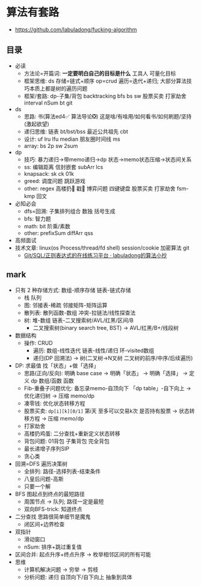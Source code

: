 # 算法有套路

- <https://github.com/labuladong/fucking-algorithm>

## 目录

- 必读
  - 方法论=开篇词: **一定要明白自己的目标是什么** 工具人 可量化目标
  - 框架思维: ds 存储=链式+顺序 op=crud 遍历=迭代+递归; 大部分算法技巧本质上都是树的遍历问题
  - 框架/套路: dp-子集/背包 backtracking bfs bs sw 股票买卖 打家劫舍 interval nSum bt git
- ds
  - 思路: 书(算法ed4✅ 算法导论❎) 这是啥/有啥用/如何看书/如何刷题/坚持(激起欲望)
  - 递归思维: 链表 bt/bst/bss 最近公共祖先 cbt
  - 设计: uf lru lfu median 朋友圈时间线 ms
  - array: bs 2p sw 2sum
- dp
  - 技巧: 暴力递归->带memo递归->dp 状态->memo状态压缩->状态间关系
  - ss: 编辑距离 信封嵌套 subArr lcs
  - knapsack: sk ck 01k
  - greed: 调度问题 跳跃游戏
  - other: regex 高楼扔🥚 戳🎈 博弈问题 四键键盘 股票买卖 打家劫舍 fsm-kmp 回文
- 必知必会
  - dfs=回溯: 子集排列组合 数独 括号生成
  - bfs: 智力题
  - math: bit 阶乘/素数
  - other: prefixSum diffArr qss
- 高频面试
- 技术文章: linux(os Process/thread/fd shell) session/cookie 加密算法 git
  - [Git/SQL/正则表达式的在线练习平台 · labuladong的算法小抄](https://labuladong.gitee.io/algo/%E6%8A%80%E6%9C%AF/%E5%9C%A8%E7%BA%BF%E7%BB%83%E4%B9%A0%E5%B9%B3%E5%8F%B0.html)

## mark

- 只有 2 种存储方式: 数组-顺序存储 链表-链式存储
  - 栈 队列
  - 图: 邻接表-稀疏 邻接矩阵-矩阵运算
  - 散列表: 散列函数-数组 冲突-拉链法/线性探查法
  - 树: 堆-数组 链表-二叉搜索树/AVL/红黑/区间/B
    - 二叉搜索树(binary search tree, BST) -> AVL/红黑/B+/线段树
- 数据结构
  - 操作: CRUD
    - 遍历: 数组-线性迭代 链表-线性/递归 环-visited数组
    - 递归(DP 回溯法) -> 树(二叉树->N叉树 二叉树的前序/中序/后续遍历)
- DP: 求最值 找「状态」+做「选择」
  - 思路(正向/反向): 明确 base case -> 明确「状态」 -> 明确「选择」 -> 定义 dp 数组/函数 函数
  - Fib-重叠子问题优化: 备忘录memo-自顶向下 「dp table」-自下向上 -> 优化递归树 -> 压缩 memo/dp
  - 凑零钱: 优化状态转移方程
  - 股票买卖: `dp[i][k][0/1]` 第i天 至多可以交易k次 是否持有股票 -> 状态转移方程 -> 压缩 memo/dp
  - 打家劫舍
  - 高楼扔鸡蛋: 二分查找+重新定义状态转移
  - 背包问题: 01背包 子集背包 完全背包
  - 最长递增子序列SIP
  - 贪心类
- 回溯=DFS 遍历决策树
  - 全排列: 路径-选择列表-结束条件
  - 八皇后问题-高斯
  - 只要一个解
- BFS 图起点到终点的最短路径
  - 周围节点 -> 队列; 路径一定是最短
  - 双向BFS-trick: 知道终点
- 二分查找 思路很简单细节是魔鬼
  - 闭区间+边界检查
- 双指针
  - 滑动窗口
  - nSum: 排序+跳过重复值
- 区间合并: 起点升序+终点升序 -> 枚举相邻区间的所有可能
- 思维
  - 计算机解决问题 -> 穷举 -> 剪枝
  - 分析问题: 递归  自顶向下/自下向上 抽象到具体
